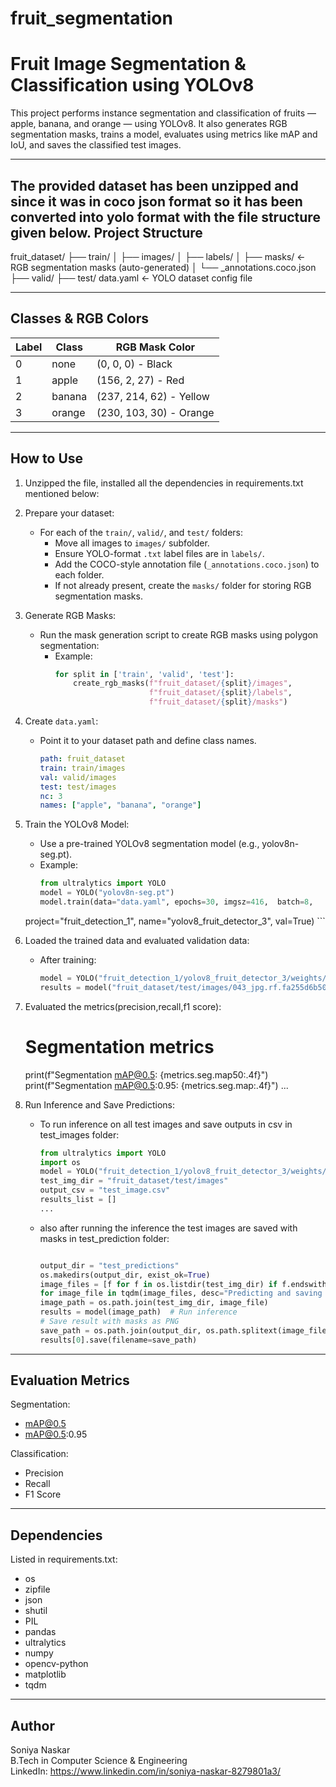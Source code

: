 # fruit_segmentation
Fruit Image Segmentation & Classification using YOLOv8
=======================================================

This project performs instance segmentation and classification of fruits — apple, banana, and orange — using YOLOv8. It also generates RGB segmentation masks, trains a model, evaluates using metrics like mAP and IoU, and saves the classified test images.

-------------------------------------------------------
The provided dataset has been unzipped and since it was in coco json format so it has been converted into yolo format with the file structure given below.
Project Structure
-----------------
fruit_dataset/
├── train/
│   ├── images/
│   ├── labels/
│   ├── masks/         <- RGB segmentation masks (auto-generated)
│   └── _annotations.coco.json
├── valid/
├── test/
data.yaml              <- YOLO dataset config file

-------------------------------------------------------
Classes & RGB Colors
--------------------
| Label | Class   | RGB Mask Color         |
|-------|---------|------------------------|
| 0     | none    | (0, 0, 0)     - Black  |
| 1     | apple   | (156, 2, 27)  - Red    |
| 2     | banana  | (237, 214, 62) - Yellow |
| 3     | orange  | (230, 103, 30) - Orange |

-------------------------------------------------------
How to Use
----------

1. Unzipped the file, installed all the dependencies in requirements.txt mentioned below:
   

2. Prepare your dataset:
   - For each of the `train/`, `valid/`, and `test/` folders:
     - Move all images to `images/` subfolder.
     - Ensure YOLO-format `.txt` label files are in `labels/`.
     - Add the COCO-style annotation file (`_annotations.coco.json`) to each folder.
     - If not already present, create the `masks/` folder for storing RGB segmentation masks.

3. Generate RGB Masks:
   - Run the mask generation script to create RGB masks using polygon segmentation:
     - Example:
       ```python
       for split in ['train', 'valid', 'test']:
           create_rgb_masks(f"fruit_dataset/{split}/images", 
                            f"fruit_dataset/{split}/labels", 
                            f"fruit_dataset/{split}/masks")
       ```

4. Create `data.yaml`:
   - Point it to your dataset path and define class names.
     ```yaml
     path: fruit_dataset
     train: train/images
     val: valid/images
     test: test/images
     nc: 3
     names: ["apple", "banana", "orange"]
     ```

5. Train the YOLOv8 Model:
   - Use a pre-trained YOLOv8 segmentation model (e.g., yolov8n-seg.pt).
   - Example:
       ```python
       from ultralytics import YOLO
       model = YOLO("yolov8n-seg.pt")
       model.train(data="data.yaml", epochs=30, imgsz=416,  batch=8,
    project="fruit_detection_1",
    name="yolov8_fruit_detector_3",
    val=True)
       ```

6. Loaded the trained data and evaluated validation data:
   - After training:
       ```python
      model = YOLO("fruit_detection_1/yolov8_fruit_detector_3/weights/best.pt")
      results = model("fruit_dataset/test/images/043_jpg.rf.fa255d6b50bbd925aa2ae76c33c530b0.jpg", save=True)
       ```
7. Evaluated the metrics(precision,recall,f1 score):
     # Segmentation metrics
     print(f"Segmentation mAP@0.5: {metrics.seg.map50:.4f}")
     print(f"Segmentation mAP@0.5:0.95: {metrics.seg.map:.4f}")
     ...

9. Run Inference and Save Predictions:
   - To run inference on all test images and save outputs in csv in test_images folder:
       ```python
       from ultralytics import YOLO
       import os
       model = YOLO("fruit_detection_1/yolov8_fruit_detector_3/weights/best.pt")  # path to your best model
       test_img_dir = "fruit_dataset/test/images"
       output_csv = "test_image.csv"
       results_list = []
       ...

       ```
   - also after running the inference the test images are saved with masks in test_prediction folder:
       ```python
       
       output_dir = "test_predictions"
       os.makedirs(output_dir, exist_ok=True)
       image_files = [f for f in os.listdir(test_img_dir) if f.endswith(('.jpg', '.jpeg', '.png'))]
       for image_file in tqdm(image_files, desc="Predicting and saving masks"):
       image_path = os.path.join(test_img_dir, image_file)
       results = model(image_path)  # Run inference
       # Save result with masks as PNG
       save_path = os.path.join(output_dir, os.path.splitext(image_file)[0] + ".png")
       results[0].save(filename=save_path)


-------------------------------------------------------
Evaluation Metrics
------------------
Segmentation:
- mAP@0.5
- mAP@0.5:0.95

Classification:
- Precision
- Recall
- F1 Score

-------------------------------------------------------
Dependencies
------------
Listed in requirements.txt:
- os
- zipfile
- json
- shutil
- PIL
- pandas
- ultralytics
- numpy
- opencv-python
- matplotlib
- tqdm
  

-------------------------------------------------------
Author
------
Soniya Naskar  
B.Tech in Computer Science & Engineering  
LinkedIn: https://www.linkedin.com/in/soniya-naskar-8279801a3/



